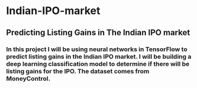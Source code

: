 # Indian-IPO-market

## Predicting Listing Gains in The Indian IPO market

### In this project I will be using neural networks in TensorFlow to predict listing gains in the Indian IPO market. I will be building a deep learning classification model to determine if there will be listing gains for the IPO. The dataset comes from MoneyControl.
